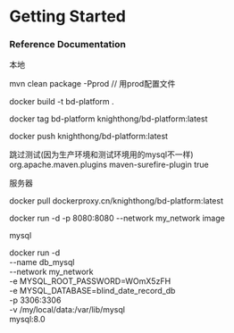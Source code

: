# Getting Started

### Reference Documentation
本地

mvn clean package -Pprod // 用prod配置文件

docker build -t bd-platform .

docker tag bd-platform knighthong/bd-platform:latest

docker push knighthong/bd-platform:latest

跳过测试(因为生产环境和测试环境用的mysql不一样)
<plugin>
<groupId>org.apache.maven.plugins</groupId>
<artifactId>maven-surefire-plugin</artifactId>
<configuration>
<skip>true</skip>
</configuration>
</plugin>


服务器

docker pull dockerproxy.cn/knighthong/bd-platform:latest

docker run -d -p 8080:8080 --network my_network image

mysql

docker run -d \
--name db_mysql \
--network my_network \
-e MYSQL_ROOT_PASSWORD=WOmX5zFH \
-e MYSQL_DATABASE=blind_date_record_db \
-p 3306:3306 \
-v /my/local/data:/var/lib/mysql \
mysql:8.0